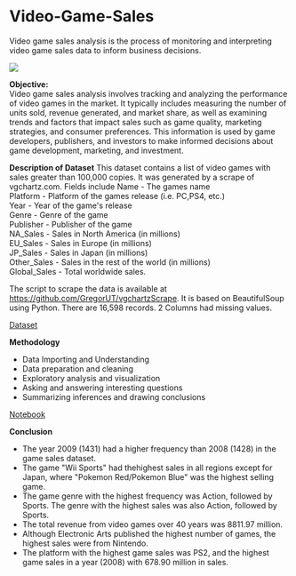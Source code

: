 # Video-Game-Sales
Video game sales analysis is the process of monitoring and interpreting video game sales data to inform business decisions.

![](https://discovertemplate.com/wp-content/uploads/2020/10/DT_G44_Video-Game-Animated-GIF-Icon-pack.gif)

**Objective:**<br>
Video game sales analysis involves tracking and analyzing the performance of video games in the market. It typically includes measuring the number of units sold, revenue generated, and market share, as well as examining trends and factors that impact sales such as game quality, marketing strategies, and consumer preferences. This information is used by game developers, publishers, and investors to make informed decisions about game development, marketing, and investment.

**Description of Dataset**
This dataset contains a list of video games with sales greater than 100,000 copies. It was generated by a scrape of vgchartz.com.
Fields include
Name - The games name<br>
Platform - Platform of the games release (i.e. PC,PS4, etc.)<br>
Year - Year of the game's release<br>
Genre - Genre of the game<br>
Publisher - Publisher of the game<br>
NA_Sales - Sales in North America (in millions)<br>
EU_Sales - Sales in Europe (in millions)<br>
JP_Sales - Sales in Japan (in millions)<br>
Other_Sales - Sales in the rest of the world (in millions)<br>
Global_Sales - Total worldwide sales.<br>

The script to scrape the data is available at https://github.com/GregorUT/vgchartzScrape. It is based on BeautifulSoup using Python. There are 16,598 records. 2 Columns had missing values.

[Dataset](https://www.kaggle.com/datasets/gregorut/videogamesales)

**Methodology**
- Data Importing and Understanding
- Data preparation and cleaning
- Exploratory analysis and visualization
- Asking and answering interesting questions
- Summarizing inferences and drawing conclusions

[Notebook](https://github.com/khushiyadav2022/Video-Game-Sales/blob/1fcb984bc0109c0d80c6288b224aafd340a8a132/video-game-sales-analysis.ipynb)

**Conclusion**
- The year 2009 (1431) had a higher frequency than 2008 (1428) in the game sales dataset.
- The game "Wii Sports" had thehighest sales in all regions except for Japan, where "Pokemon Red/Pokemon Blue" was the highest selling game.
- The game genre with the highest frequency was Action, followed by Sports. The genre with the highest sales was also Action, followed by Sports.
- The total revenue from video games over 40 years was 8811.97 million.
- Although Electronic Arts published the highest number of games, the highest sales were from Nintendo.
- The platform with the highest game sales was PS2, and the highest game sales in a year (2008) with 678.90 million in sales.
